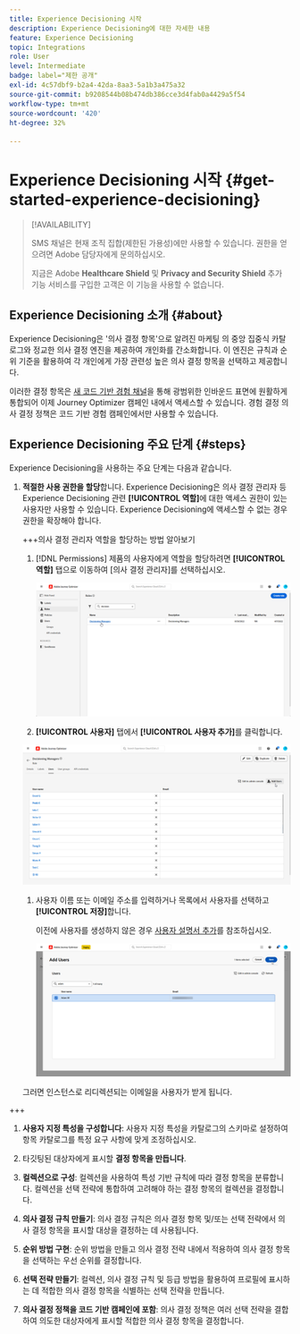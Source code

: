 ```yaml
---
title: Experience Decisioning 시작
description: Experience Decisioning에 대한 자세한 내용
feature: Experience Decisioning
topic: Integrations
role: User
level: Intermediate
badge: label="제한 공개"
exl-id: 4c57dbf9-b2a4-42da-8aa3-5a1b3a475a32
source-git-commit: b9208544b08b474db386cce3d4fab0a4429a5f54
workflow-type: tm+mt
source-wordcount: '420'
ht-degree: 32%

---
```


# Experience Decisioning 시작 {#get-started-experience-decisioning}

>[!AVAILABILITY]
>
>SMS 채널은 현재 조직 집합(제한된 가용성)에만 사용할 수 있습니다. 권한을 얻으려면 Adobe 담당자에게 문의하십시오.
>
>지금은 Adobe **Healthcare Shield** 및 **Privacy and Security Shield** 추가 기능 서비스를 구입한 고객은 이 기능을 사용할 수 없습니다.

## Experience Decisioning 소개 {#about}

Experience Decisioning은 &#39;의사 결정 항목&#39;으로 알려진 마케팅 의 중앙 집중식 카탈로그와 정교한 의사 결정 엔진을 제공하여 개인화를 간소화합니다. 이 엔진은 규칙과 순위 기준을 활용하여 각 개인에게 가장 관련성 높은 의사 결정 항목을 선택하고 제공합니다.

이러한 결정 항목은 [새 코드 기반 경험 채널](https://experienceleague.adobe.com/en/docs/journey-optimizer/using/code-based-experience/get-started-code-based)을 통해 광범위한 인바운드 표면에 원활하게 통합되어 이제 Journey Optimizer 캠페인 내에서 액세스할 수 있습니다. 경험 결정 의사 결정 정책은 코드 기반 경험 캠페인에서만 사용할 수 있습니다.


## Experience Decisioning 주요 단계 {#steps}

Experience Decisioning을 사용하는 주요 단계는 다음과 같습니다.

1. **적절한 사용 권한을 할당**&#x200B;합니다. Experience Decisioning은 의사 결정 관리자 등 Experience Decisioning 관련 **[!UICONTROL 역할]**&#x200B;에 대한 액세스 권한이 있는 사용자만 사용할 수 있습니다. Experience Decisioning에 액세스할 수 없는 경우 권한을 확장해야 합니다.

   +++의사 결정 관리자 역할을 할당하는 방법 알아보기

   1. [!DNL Permissions] 제품의 사용자에게 역할을 할당하려면 **[!UICONTROL 역할]** 탭으로 이동하여 [의사 결정 관리자]를 선택하십시오.

      ![](assets/decision_permission_1.png)

   1.  **[!UICONTROL 사용자]** 탭에서 **[!UICONTROL 사용자 추가]**&#x200B;를 클릭합니다.

      ![](assets/decision_permission_2.png)

   1. 사용자 이름 또는 이메일 주소를 입력하거나 목록에서 사용자를 선택하고 **[!UICONTROL 저장]**&#x200B;합니다.

      이전에 사용자를 생성하지 않은 경우 [사용자 설명서 추가](https://experienceleague.adobe.com/ko/docs/experience-platform/access-control/ui/users)를 참조하십시오.

      ![](assets/decision_permission_3.png)

   그러면 인스턴스로 리디렉션되는 이메일을 사용자가 받게 됩니다.

+++

1. **사용자 지정 특성을 구성합니다**: 사용자 지정 특성을 카탈로그의 스키마로 설정하여 항목 카탈로그를 특정 요구 사항에 맞게 조정하십시오.

1. 타깃팅된 대상자에게 표시할 **결정 항목을 만듭니다**.

1. **컬렉션으로 구성**: 컬렉션을 사용하여 특성 기반 규칙에 따라 결정 항목을 분류합니다. 컬렉션을 선택 전략에 통합하여 고려해야 하는 결정 항목의 컬렉션을 결정합니다.

1. **의사 결정 규칙 만들기**: 의사 결정 규칙은 의사 결정 항목 및/또는 선택 전략에서 의사 결정 항목을 표시할 대상을 결정하는 데 사용됩니다.

1. **순위 방법 구현**: 순위 방법을 만들고 의사 결정 전략 내에서 적용하여 의사 결정 항목을 선택하는 우선 순위를 결정합니다.

1. **선택 전략 만들기**: 컬렉션, 의사 결정 규칙 및 등급 방법을 활용하여 프로필에 표시하는 데 적합한 의사 결정 항목을 식별하는 선택 전략을 만듭니다.

1. **의사 결정 정책을 코드 기반 캠페인에 포함**: 의사 결정 정책은 여러 선택 전략을 결합하여 의도한 대상자에게 표시할 적합한 의사 결정 항목을 결정합니다.
